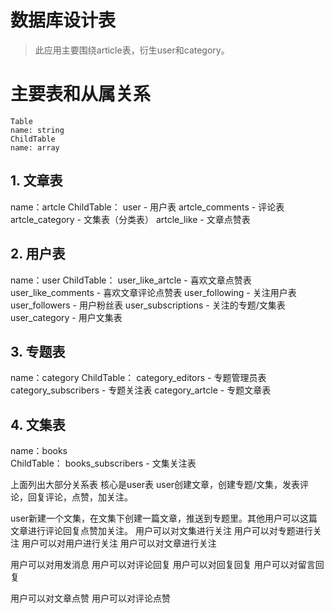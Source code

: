 # 数据库设计表
> 此应用主要围绕article表，衍生user和category。

# 主要表和从属关系
```
Table
name: string
ChildTable
name: array
```
## 1. 文章表
name：artcle
ChildTable：
user - 用户表
artcle_comments - 评论表
artcle_category - 文集表（分类表）
artcle_like - 文章点赞表
## 2. 用户表
name：user
ChildTable：
user_like_artcle - 喜欢文章点赞表
user_like_comments - 喜欢文章评论点赞表
user_following - 关注用户表
user_followers - 用户粉丝表
user_subscriptions - 关注的专题/文集表
user_category - 用户文集表
## 3. 专题表
name：category
ChildTable：
category_editors - 专题管理员表
category_subscribers - 专题关注表
category_artcle - 专题文章表
## 4. 文集表
name：books  
ChildTable：
books_subscribers - 文集关注表  

上面列出大部分关系表
核心是user表
user创建文章，创建专题/文集，发表评论，回复评论，点赞，加关注。

user新建一个文集，在文集下创建一篇文章，推送到专题里。其他用户可以这篇文章进行评论回复点赞加关注。
用户可以对文集进行关注
用户可以对专题进行关注
用户可以对用户进行关注
用户可以对文章进行关注

用户可以对用发消息
用户可以对评论回复
用户可以对回复回复
用户可以对留言回复

用户可以对文章点赞
用户可以对评论点赞



